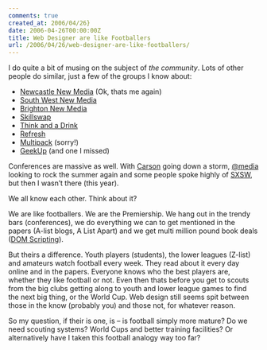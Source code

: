 ```yaml
---
comments: true
created_at: 2006/04/26}
date: 2006-04-26T00:00:00Z
title: Web Designer are like Footballers
url: /2006/04/26/web-designer-are-like-footballers/
---
```


<p>
I do quite a bit of musing on the subject of <em>the community</em>. Lots of other people do similar, just a few of the groups I know about:

</p>
<ul>
<li>
<a href="http://newcastlenewmedia.org">Newcastle New Media</a> (Ok, thats me again)

</li>
<li>
<a href="http://www.southwestnewmedia.com/">South West New Media</a>

</li>
<li>
<a href="http://www.brightonnewmedia.org/">Brighton New Media</a>

</li>
<li>
<a href="http://www.skillswap.org/">Skillswap</a>

</li>
<li>
<a href="http://www.thinkandadrink.com/">Think and a Drink</a>

</li>
<li>
<a href="http://www.refreshdallas.org/">Refresh</a>

</li>
<li>
<a href="http://www.multipack.co.uk/">Multipack</a> (sorry!)

</li>
<li>
<a href="http://geekup.org/">GeekUp</a> (and one I missed)

</li>
</ul>
<p>
Conferences are massive as well. With <a href="http://www.carsonworkshops.com/summit/">Carson</a> going down a storm, <a href="http://vivabit.com/atmedia2006">@media</a> looking to rock the summer again and some people spoke highly of <a href="http://www.sxsw.com">SXSW</a>, but then I wasn’t there (this year).

</p>
<p>
We all know each other. Think about it?

</p>
<p>
We are like footballers. We are the Premiership. We hang out in the trendy bars (conferences), we do everything we can to get mentioned in the papers (A-list blogs, A List Apart) and we get multi million pound book deals (<a href="http://domscripting.com">DOM Scripting</a>).

</p>
<p>
But theirs a difference. Youth players (students), the lower leagues (Z-list) and amateurs watch football every week. They read about it every day online and in the papers. Everyone knows who the best players are, whether they like football or not. Even then thats before you get to scouts from the big clubs getting along to youth and lower league games to find the next big thing, or the World Cup. Web design still seems spit between those in the know (probably you) and those not, for whatever reason.

</p>
<p>
So my question, if their is one, is – is football simply more mature? Do we need scouting systems? World Cups and better training facilities? Or alternatively have I taken this football analogy way too far?

</p>

